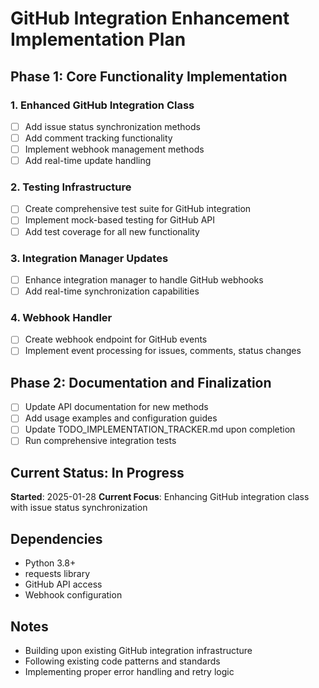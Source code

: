 # GitHub Integration Enhancement Implementation Plan

## Phase 1: Core Functionality Implementation

### 1. Enhanced GitHub Integration Class
- [ ] Add issue status synchronization methods
- [ ] Add comment tracking functionality  
- [ ] Implement webhook management methods
- [ ] Add real-time update handling

### 2. Testing Infrastructure
- [ ] Create comprehensive test suite for GitHub integration
- [ ] Implement mock-based testing for GitHub API
- [ ] Add test coverage for all new functionality

### 3. Integration Manager Updates
- [ ] Enhance integration manager to handle GitHub webhooks
- [ ] Add real-time synchronization capabilities

### 4. Webhook Handler
- [ ] Create webhook endpoint for GitHub events
- [ ] Implement event processing for issues, comments, status changes

## Phase 2: Documentation and Finalization
- [ ] Update API documentation for new methods
- [ ] Add usage examples and configuration guides
- [ ] Update TODO_IMPLEMENTATION_TRACKER.md upon completion
- [ ] Run comprehensive integration tests

## Current Status: In Progress
**Started**: 2025-01-28
**Current Focus**: Enhancing GitHub integration class with issue status synchronization

## Dependencies
- Python 3.8+
- requests library
- GitHub API access
- Webhook configuration

## Notes
- Building upon existing GitHub integration infrastructure
- Following existing code patterns and standards
- Implementing proper error handling and retry logic
